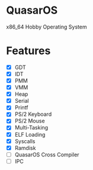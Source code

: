 # QuasarOS
x86_64 Hobby Operating System

# Features
- [x] GDT
- [x] IDT
- [x] PMM
- [x] VMM
- [x] Heap
- [x] Serial
- [x] Printf
- [x] PS/2 Keyboard
- [x] PS/2 Mouse
- [x] Multi-Tasking
- [x] ELF Loading
- [x] Syscalls
- [x] Ramdisk
- [ ] QuasarOS Cross Compiler
- [ ] IPC